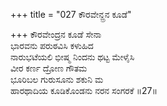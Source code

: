 +++
title = "027 ಕೌರವೇನ್ದ್ರನ ಕೂಡೆ"

+++
ಕೌರವೇಂದ್ರನ ಕೂಡೆ ಸೇನಾ  
ಭಾರವನು ಪರುಠವಿಸಿ ಕಳುಹಿದ  
ನಾರುಭಟೆಯಲಿ ಭೀಷ್ಮ ನಿಂದನು ಥಟ್ಟ ಮೇಳೈಸಿ  
ವೀರ ಕರ್ಣ ದ್ರೋಣ ಗೌತಮ  
ಭೂರಿಬಲ ಗುರುಸೂನು ಶಕುನಿ ಮ  
ಹಾರಥಾದಿಯ ಕೂಡಿಕೊಂಡನು ನರನ ಸಂಗರಕೆ     ॥27॥